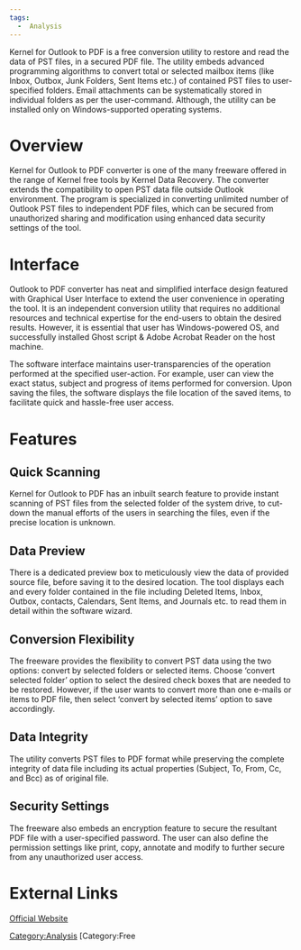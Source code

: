 ```yaml
---
tags:
  -  Analysis
---
```

Kernel for Outlook to PDF is a free conversion utility to restore and
read the data of PST files, in a secured PDF file. The utility embeds
advanced programming algorithms to convert total or selected mailbox
items (like Inbox, Outbox, Junk Folders, Sent Items etc.) of contained
PST files to user-specified folders. Email attachments can be
systematically stored in individual folders as per the user-command.
Although, the utility can be installed only on Windows-supported
operating systems.

# Overview

Kernel for Outlook to PDF converter is one of the many freeware offered
in the range of Kernel free tools by Kernel Data Recovery. The converter
extends the compatibility to open PST data file outside Outlook
environment. The program is specialized in converting unlimited number
of Outlook PST files to independent PDF files, which can be secured from
unauthorized sharing and modification using enhanced data security
settings of the tool.

# Interface

Outlook to PDF converter has neat and simplified interface design
featured with Graphical User Interface to extend the user convenience in
operating the tool. It is an independent conversion utility that
requires no additional resources and technical expertise for the
end-users to obtain the desired results. However, it is essential that
user has Windows-powered OS, and successfully installed Ghost script &
Adobe Acrobat Reader on the host machine.

The software interface maintains user-transparencies of the operation
performed at the specified user-action. For example, user can view the
exact status, subject and progress of items performed for conversion.
Upon saving the files, the software displays the file location of the
saved items, to facilitate quick and hassle-free user access.

# Features

## Quick Scanning

Kernel for Outlook to PDF has an inbuilt search feature to provide
instant scanning of PST files from the selected folder of the system
drive, to cut-down the manual efforts of the users in searching the
files, even if the precise location is unknown.

## Data Preview

There is a dedicated preview box to meticulously view the data of
provided source file, before saving it to the desired location. The tool
displays each and every folder contained in the file including Deleted
Items, Inbox, Outbox, contacts, Calendars, Sent Items, and Journals etc.
to read them in detail within the software wizard.

## Conversion Flexibility

The freeware provides the flexibility to convert PST data using the two
options: convert by selected folders or selected items. Choose ‘convert
selected folder’ option to select the desired check boxes that are
needed to be restored. However, if the user wants to convert more than
one e-mails or items to PDF file, then select ‘convert by selected
items’ option to save accordingly.

## Data Integrity

The utility converts PST files to PDF format while preserving the
complete integrity of data file including its actual properties
(Subject, To, From, Cc, and Bcc) as of original file.

## Security Settings

The freeware also embeds an encryption feature to secure the resultant
PDF file with a user-specified password. The user can also define the
permission settings like print, copy, annotate and modify to further
secure from any unauthorized user access.

# External Links

[Official Website](http://www.nucleustechnologies.com/)

[Category:Analysis](category:analysis.md) [Category:Free
